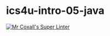 # ics4u-intro-05-java

[![Mr Coxall's Super Linter](https://github.com/Peter-Gemmell/ics4u-intro-05-java/workflows/Mr%20Coxall's%20Super%20Linter/badge.svg)](https://github.com/Peter-Gemmell/ics4u-intro-05-java/actions/)
